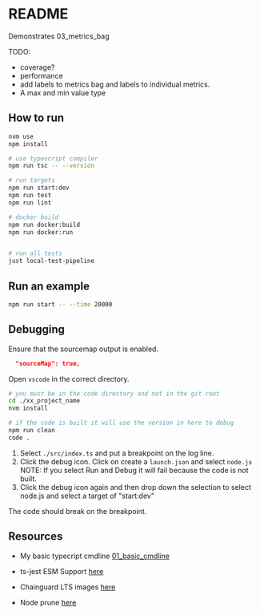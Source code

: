 # README

Demonstrates 03_metrics_bag

TODO:

- coverage?
- performance
- add labels to metrics bag and labels to individual metrics.
- A max and min value type

## How to run

```sh
nvm use
npm install

# use typescript compiler
npm run tsc -- --version

# run targets
npm run start:dev
npm run test
npm run lint

# docker build
npm run docker:build
npm run docker:run


# run all tests
just local-test-pipeline
```

## Run an example

```sh
npm run start -- --time 20000
```

## Debugging

Ensure that the sourcemap output is enabled.

```json
  "sourceMap": true,
```

Open `vscode` in the correct directory.

```sh
# you must be in the code directory and not in the git root
cd ./xx_project_name
nvm install

# if the code is built it will use the version in here to debug
npm run clean
code .
```

1. Select `./src/index.ts` and put a breakpoint on the log line.
2. Click the debug icon. Click on create a `launch.json` and select `node.js` NOTE: If you select Run and Debug it will fail because the code is not built.
3. Click the debug icon again and then drop down the selection to select node.js and select a target of "start:dev"

The code should break on the breakpoint.

## Resources

- My basic typecript cmdline [01_basic_cmdline](https://github.com/chrisguest75/typescript_examples/tree/master/01_basic_cmdline)
- ts-jest ESM Support [here](https://kulshekhar.github.io/ts-jest/docs/guides/esm-support/#support-mts-extension)

- Chainguard LTS images [here](https://images.chainguard.dev/directory/image/node-lts/versions)
- Node prune [here](https://github.com/tj/node-prune/tree/master)

